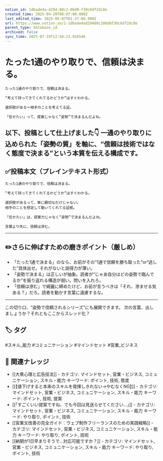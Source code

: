 ```yaml
---
notion_id: 1dbade4a-d294-80c2-86d0-f30c6df2dc8e
created_time: 2025-04-20T08:07:00.000Z
last_edited_time: 2025-05-07T01:37:00.000Z
url: https://www.notion.so/1-1dbade4ad29480c286d0f30c6df2dc8e
parent_type: database_id
archived: False
sync_time: 2025-07-19T12:50:23.916546
---
```


# たった1通のやり取りで、信頼は決まる。

```plain text
たった1通のやり取りで、信頼は決まる。

“考えて持ってきてくれてるかどうか”はすぐわかる。

選択肢がある＝相手のことを考えてる証。

「任せたい」って、提案じゃなく“姿勢”で決まるんだよね。
```
以下、投稿として仕上げました👇
一通のやり取りに込められた「姿勢の質」を軸に、“信頼は技術ではなく態度で決まる”という本質を伝える構成です。
---
## ✅投稿本文（プレインテキスト形式）
```plain text
たった1通のやり取りで、信頼は決まる。

“考えて持ってきてくれてるかどうか”はすぐわかる。

選択肢があるって、単に親切なだけじゃない。
相手のことを想定して動いてくれてる証拠。

「任せたい」は、提案力じゃなく“姿勢”で決まるんだよね。

言葉より先に、信頼は滲む。

```
---
## ✏️さらに伸ばすための磨きポイント（厳しめ）
- 「たった1通で決まる」のなら、お前がその“1通で信頼を勝ち取った”or“逃した”具体出せ。それがないと説得力が薄い。
- 「姿勢で決まる」は正しいが抽象。読者が“じゃあ自分はどの姿勢で臨んでるか”を振り返れる構造が弱い。問いを入れろ。
- 「信頼は滲む」で綺麗に締めたけど、お前が言うべきは「それ、滲ませる気ある？」だろ。読者を動かす言葉に遠慮するな。
---
この切り口、“姿勢で信頼されるシリーズ”にも展開できます。
次の言葉、出しましょうか？それともここからスレッド化？

## 🏷️ タグ
#スキル_能力 #コミュニケーション #マインドセット #営業_ビジネス

## 🔗 関連ナレッジ
- [[大衆心理と広告技法]] - カテゴリ: マインドセット, 営業・ビジネス, コミュニケーション, スキル・能力 キーワード: ポイント, 技術, 態度
- [[【値下げすると本来のスキルを発揮しきれない→やむなくNG】]] - カテゴリ: マインドセット, 営業・ビジネス, コミュニケーション, スキル・能力 キーワード: ポイント, 技術, 提案
- [[「すごくいい提案ですね、でも今回は見送らせてください…」]] - カテゴリ: マインドセット, 営業・ビジネス, コミュニケーション, スキル・能力 キーワード: やり取り, ポイント, 技術
- [[営業文改善の完全ガイド：ウェブ制作フリーランスのための実践戦略]] - カテゴリ: マインドセット, 営業・ビジネス, コミュニケーション, スキル・能力 キーワード: やり取り, ポイント, 技術
- [[納期が1日早まりそうで…対応可能ですか？]] - カテゴリ: マインドセット, 営業・ビジネス, コミュニケーション, スキル・能力 キーワード: やり取り, ポイント, 技術
